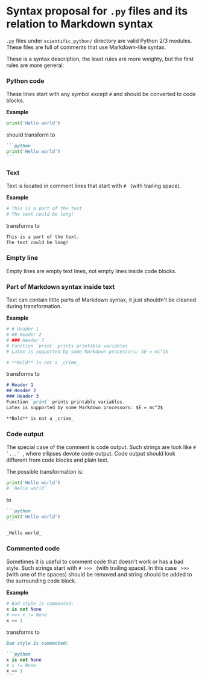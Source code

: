 # Syntax proposal for `.py` files and its relation to Markdown syntax

`.py` files under `scientific_python/` directory are valid Python 2/3 modules.
These files are full of comments that use Markdown-like syntax.

These is a syntax description, the least rules are more weighty, but the first rules are more general:

### Python code

These lines start with any symbol except `#` and should be converted to code blocks.

**Example**

```python
print('Hello world')
```

should transform to

````markdown
```python
print('Hello world')
```
````

### Text
Text is located in comment lines that start with `# ` (with trailing space).

**Example**

```python
# This is a part of the text.
# The text could be long!
```

transforms to

```markdown
This is a part of the text.
The text could be long!
```

### Empty line
Empty lines are empty text lines, not empty lines inside code blocks.

### Part of Markdown syntax inside text
Text can contain little parts of Markdown syntax, it just shouldn't be cleaned during transformation.

**Example**

```python
# # Header 1
# ## Header 2
# ### Header 3
# Function `print` prints printable variables
# Latex is supported by some Markdown processors: $E = mc^2$

# **Bold** is not a _crime_
```

transforms to

```markdown
# Header 1
## Header 2
### Header 3
Function `print` prints printable variables
Latex is supported by some Markdown processors: $E = mc^2$

**Bold** is not a _crime_
```

### Code output
The special case of the comment is code output. Such strings are look like ``# `...` ``, where ellipses devote code output. Code output should look different from code blocks and plain text.

The possible transformation is:

```python
print('Hello world')
# `Hello world`
```

to

````markdown
```python
print('Hello world')
```

_Hello world_
````


### Commented code
Sometimes it is useful to comment code that doesn't work or has a bad style. Such strings start with `# >>> ` (with trailing space). In this case ` >>>` (with one of the spaces) should be removed and string should be added to the surrounding code block.

**Example**

```python
# Bad style is commented:
x is not None
# >>> x != None
x == 1
```

transforms to

````markdown
Bad style is commented:

```python
x is not None
# x != None
x == 1
```
````
